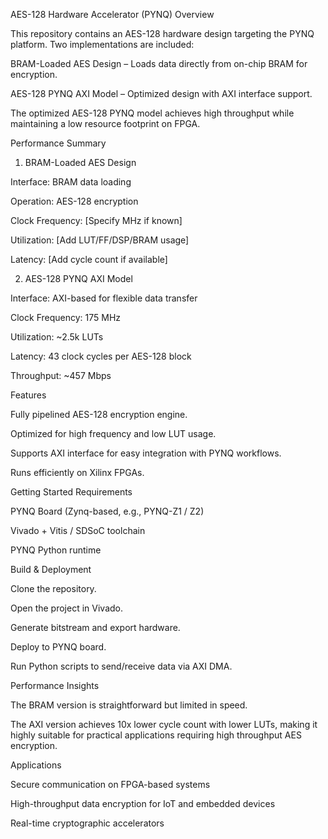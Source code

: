 AES-128 Hardware Accelerator (PYNQ)
Overview

This repository contains an AES-128 hardware design targeting the PYNQ platform.
Two implementations are included:

BRAM-Loaded AES Design – Loads data directly from on-chip BRAM for encryption.

AES-128 PYNQ AXI Model – Optimized design with AXI interface support.

The optimized AES-128 PYNQ model achieves high throughput while maintaining a low resource footprint on FPGA.

Performance Summary
1. BRAM-Loaded AES Design

Interface: BRAM data loading

Operation: AES-128 encryption

Clock Frequency: [Specify MHz if known]

Utilization: [Add LUT/FF/DSP/BRAM usage]

Latency: [Add cycle count if available]

2. AES-128 PYNQ AXI Model

Interface: AXI-based for flexible data transfer

Clock Frequency: 175 MHz

Utilization: ~2.5k LUTs

Latency: 43 clock cycles per AES-128 block

Throughput: ~457 Mbps

Features

Fully pipelined AES-128 encryption engine.

Optimized for high frequency and low LUT usage.

Supports AXI interface for easy integration with PYNQ workflows.

Runs efficiently on Xilinx FPGAs.

Getting Started
Requirements

PYNQ Board (Zynq-based, e.g., PYNQ-Z1 / Z2)

Vivado + Vitis / SDSoC toolchain

PYNQ Python runtime

Build & Deployment

Clone the repository.

Open the project in Vivado.

Generate bitstream and export hardware.

Deploy to PYNQ board.

Run Python scripts to send/receive data via AXI DMA.

Performance Insights

The BRAM version is straightforward but limited in speed.

The AXI version achieves 10x lower cycle count with lower LUTs, making it highly suitable for practical applications requiring high throughput AES encryption.

Applications

Secure communication on FPGA-based systems

High-throughput data encryption for IoT and embedded devices

Real-time cryptographic accelerators
